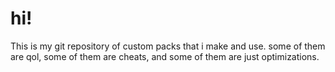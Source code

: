 # hi!
This is my git repository of custom packs that i make and use. some of them are qol, some of them are cheats, and some of them are just optimizations. 
